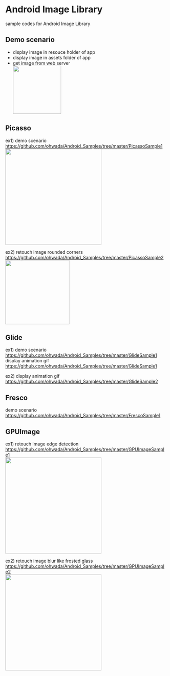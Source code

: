 Android Image Library
===============

sample codes for Android Image Library<br/>

## Demo scenario
* display image in resouce holder of app <br/>
* display image in assets folder  of app <br/>
* get image from web server <br/>
<image src="https://raw.githubusercontent.com/ohwada/Android_Samples/master/images/palau02.jpg" width="150" /><br/>

## Picasso
ex1) demo scenario <br/>
https://github.com/ohwada/Android_Samples/tree/master/PicassoSample1 <br/>
<image src="https://raw.githubusercontent.com/ohwada/Android_Samples/master/PicassoSample1/screenshot/scrrensot_picasso_internet.png" width="300" /><br/>

ex2) retouch  image  rounded corners <br/>
https://github.com/ohwada/Android_Samples/tree/master/PicassoSample2 <br/>
<image src="https://raw.githubusercontent.com/ohwada/Android_Samples/master/PicassoSample2/screenshot/scrrenshot_picasso_retouch.png" width="200" /><br/>

## Glide
ex1) demo scenario <br/>
https://github.com/ohwada/Android_Samples/tree/master/GlideSample1 <br/>
display animation gif <br/>
https://github.com/ohwada/Android_Samples/tree/master/GlideSample1 <br/>

ex2) display animation gif <br/>
https://github.com/ohwada/Android_Samples/tree/master/GlideSample2 <br/>

## Fresco
demo scenario <br/>
https://github.com/ohwada/Android_Samples/tree/master/FrescoSample1

## GPUImage
ex1) retouch image edge detection <br/>
https://github.com/ohwada/Android_Samples/tree/master/GPUImageSample1 <br/>
<image src="https://raw.githubusercontent.com/ohwada/Android_Samples/master/GPUImageSample1/screenshot/scrrenshot_gpuimage_edge.png" width="300" /><br/>

ex2) retouch image blur like frosted glass <br/>
https://github.com/ohwada/Android_Samples/tree/master/GPUImageSample2 <br/>
<image src="https://raw.githubusercontent.com/ohwada/Android_Samples/master/GPUImageSample2/screen_shot/screenshot_gpuimsge_retouch.png" width="300" /><br/>

